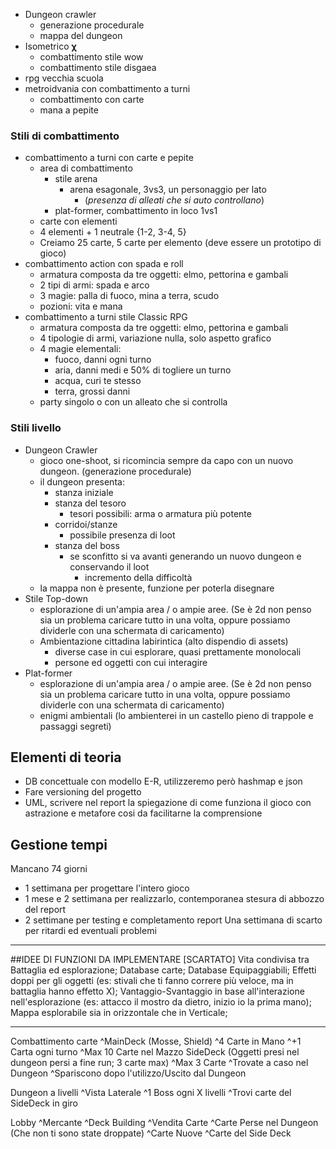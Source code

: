 - Dungeon crawler
	- generazione procedurale
	- mappa del dungeon
- Isometrico **χ**
	- combattimento stile wow
	- combattimento stile disgaea
- rpg vecchia scuola
- metroidvania con combattimento a turni
	- combattimento con carte
	- mana a pepite
### Stili di combattimento
- combattimento a turni con carte e pepite
	- area di combattimento
		- stile arena
			- arena esagonale, 3vs3, un personaggio per lato
				- (_presenza di alleati che si auto controllano_)
		- plat-former, combattimento in loco 1vs1
	- carte con elementi
	- 4 elementi + 1 neutrale {1-2, 3-4, 5}
	- Creiamo 25 carte, 5 carte per elemento (deve essere un prototipo di gioco)
- combattimento action con spada e roll
	- armatura composta da tre oggetti: elmo, pettorina e gambali
	- 2 tipi di armi: spada e arco
	- 3 magie: palla di fuoco, mina a terra, scudo
	- pozioni: vita e mana
- combattimento a turni stile Classic RPG
	- armatura composta da tre oggetti: elmo, pettorina e gambali
	- 4 tipologie di armi, variazione nulla, solo aspetto grafico
	- 4 magie elementali:
		- fuoco, danni ogni turno
		- aria, danni medi e 50% di togliere un turno
		- acqua, curi te stesso
		- terra, grossi danni
	- party singolo o con un alleato che si controlla
### Stili livello
- Dungeon Crawler
	- gioco one-shoot, si ricomincia sempre da capo con un nuovo dungeon. (generazione procedurale)
	- il dungeon presenta:
		- stanza iniziale
		- stanza del tesoro
			- tesori possibili: arma o armatura più potente
		- corridoi/stanze
			- possibile presenza di loot
		- stanza del boss
			- se sconfitto si va avanti generando un nuovo dungeon e conservando il loot
				- incremento della difficoltà
	- la mappa non è presente, funzione per poterla disegnare
- Stile Top-down
	- esplorazione di un'ampia area / o ampie aree. (Se è 2d non penso sia un problema caricare tutto in una volta, oppure possiamo dividerle con una schermata di caricamento)
	- Ambientazione cittadina labirintica (alto dispendio di assets)
		- diverse case in cui esplorare, quasi prettamente monolocali
		- persone ed oggetti con cui interagire
- Plat-former
	- esplorazione di un'ampia area / o ampie aree. (Se è 2d non penso sia un problema caricare tutto in una volta, oppure possiamo dividerle con una schermata di caricamento)
	- enigmi ambientali (lo ambienterei in un castello pieno di trappole e passaggi segreti)
## Elementi di teoria
- DB concettuale con modello E-R, utilizzeremo però hashmap e json
- Fare versioning del progetto
- UML, scrivere nel report la spiegazione di come funziona il gioco con astrazione e metafore cosi da facilitarne la comprensione
## Gestione tempi
Mancano 74 giorni
- 1 settimana per progettare l'intero gioco
- 1 mese e 2 settimana per realizzarlo, contemporanea stesura di abbozzo del report
- 2 settimane per testing e completamento report
Una settimana di scarto per ritardi ed eventuali problemi

-----------------------------------------------------------------------------------------------------

##IDEE DI FUNZIONI DA IMPLEMENTARE [SCARTATO]
Vita condivisa tra Battaglia ed esplorazione;
Database carte;
Database Equipaggiabili;
Effetti doppi per gli oggetti (es: stivali che ti fanno correre più veloce, ma in battaglia hanno effetto X);
Vantaggio-Svantaggio in base all'interazione nell'esplorazione (es: attacco il mostro da dietro, inizio io la prima mano);
Mappa esplorabile sia in orizzontale che in Verticale;

-----------------------------------------------------------------------------------------------------

Combattimento carte
	^MainDeck (Mosse, Shield)
		^4 Carte in Mano
		^+1 Carta ogni turno
		^Max 10 Carte nel Mazzo
	SideDeck (Oggetti presi nel dungeon persi a fine run; 3 carte max)
		^Max 3 Carte
		^Trovate a caso nel Dungeon
		^Spariscono dopo l'utilizzo/Uscito dal Dungeon

Dungeon a livelli
	^Vista Laterale
	^1 Boss ogni X livelli
	^Trovi carte del SideDeck in giro

Lobby
	^Mercante
		^Deck Building
		^Vendita Carte
			^Carte Perse nel Dungeon (Che non ti sono state droppate)
			^Carte Nuove
			^Carte del Side Deck
